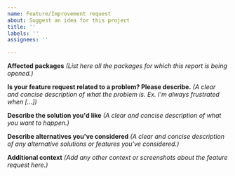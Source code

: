 ```yaml
---
name: Feature/Improvement request
about: Suggest an idea for this project
title: ''
labels: ''
assignees: ''

---
```


**Affected packages**
_(List here all the packages for which this report is being opened.)_

**Is your feature request related to a problem? Please describe.**
_(A clear and concise description of what the problem is. Ex. I'm always frustrated when [...])_

**Describe the solution you'd like**
_(A clear and concise description of what you want to happen.)_

**Describe alternatives you've considered**
_(A clear and concise description of any alternative solutions or features you've considered.)_

**Additional context**
_(Add any other context or screenshots about the feature request here.)_

